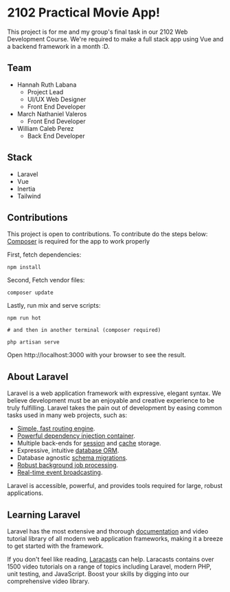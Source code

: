 # 2102 Practical Movie App!

This project is for me and my group's final task in our 2102 Web Development Course. We're required to make a full stack app using Vue and a backend framework in a month :D.

## Team

-   Hannah Ruth Labana
    -   Project Lead
    -   UI/UX Web Designer
    -   Front End Developer
-   March Nathaniel Valeros
    -   Front End Developer
-   William Caleb Perez
    -   Back End Developer

## Stack

-   Laravel
-   Vue
-   Inertia
-   Tailwind

## Contributions

This project is open to contributions. To contribute do the steps below:
[Composer](https://getcomposer.org/download/) is required for the app to work properly

First, fetch dependencies:

```
npm install
```

Second, Fetch vendor files:

```
composer update
```

Lastly, run mix and serve scripts:

```
npm run hot

# and then in another terminal (composer required)

php artisan serve
```

Open http://localhost:3000 with your browser to see the result.

## About Laravel

Laravel is a web application framework with expressive, elegant syntax. We believe development must be an enjoyable and creative experience to be truly fulfilling. Laravel takes the pain out of development by easing common tasks used in many web projects, such as:

-   [Simple, fast routing engine](https://laravel.com/docs/routing).
-   [Powerful dependency injection container](https://laravel.com/docs/container).
-   Multiple back-ends for [session](https://laravel.com/docs/session) and [cache](https://laravel.com/docs/cache) storage.
-   Expressive, intuitive [database ORM](https://laravel.com/docs/eloquent).
-   Database agnostic [schema migrations](https://laravel.com/docs/migrations).
-   [Robust background job processing](https://laravel.com/docs/queues).
-   [Real-time event broadcasting](https://laravel.com/docs/broadcasting).

Laravel is accessible, powerful, and provides tools required for large, robust applications.

## Learning Laravel

Laravel has the most extensive and thorough [documentation](https://laravel.com/docs) and video tutorial library of all modern web application frameworks, making it a breeze to get started with the framework.

If you don't feel like reading, [Laracasts](https://laracasts.com) can help. Laracasts contains over 1500 video tutorials on a range of topics including Laravel, modern PHP, unit testing, and JavaScript. Boost your skills by digging into our comprehensive video library.
